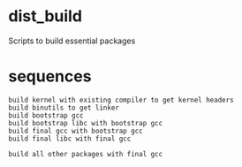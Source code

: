 # dist_build
Scripts to build essential packages

# sequences
```
build kernel with existing compiler to get kernel headers
build binutils to get linker
build bootstrap gcc
build bootstrap libc with bootstrap gcc
build final gcc with bootstrap gcc
build final libc with final gcc

build all other packages with final gcc
```
